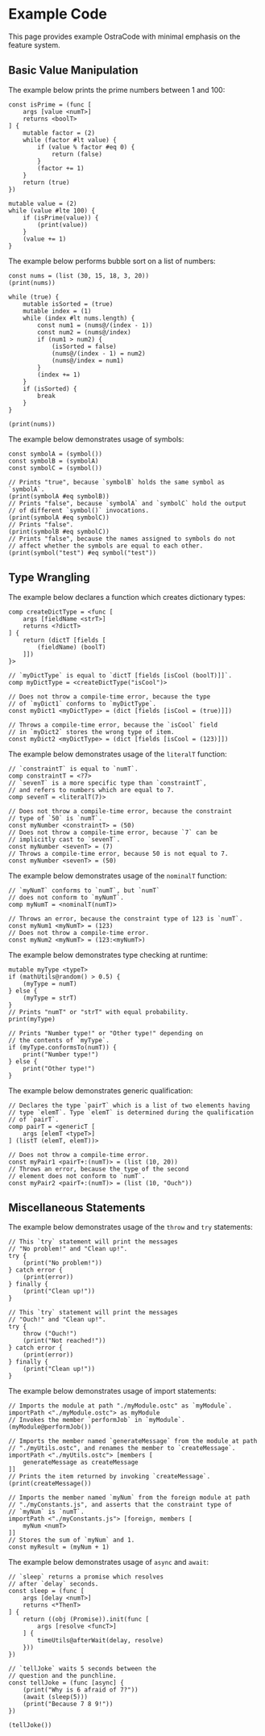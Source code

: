 
# Example Code

This page provides example OstraCode with minimal emphasis on the feature system.

## Basic Value Manipulation

The example below prints the prime numbers between 1 and 100:

```
const isPrime = (func [
    args [value <numT>]
    returns <boolT>
] {
    mutable factor = (2)
    while (factor #lt value) {
        if (value % factor #eq 0) {
            return (false)
        }
        (factor += 1)
    }
    return (true)
})

mutable value = (2)
while (value #lte 100) {
    if (isPrime(value)) {
        (print(value))
    }
    (value += 1)
}
```

The example below performs bubble sort on a list of numbers:

```
const nums = (list (30, 15, 18, 3, 20))
(print(nums))

while (true) {
    mutable isSorted = (true)
    mutable index = (1)
    while (index #lt nums.length) {
        const num1 = (nums@/(index - 1))
        const num2 = (nums@/index)
        if (num1 > num2) {
            (isSorted = false)
            (nums@/(index - 1) = num2)
            (nums@/index = num1)
        }
        (index += 1)
    }
    if (isSorted) {
        break
    }
}

(print(nums))
```

The example below demonstrates usage of symbols:

```
const symbolA = (symbol())
const symbolB = (symbolA)
const symbolC = (symbol())

// Prints "true", because `symbolB` holds the same symbol as `symbolA`.
(print(symbolA #eq symbolB))
// Prints "false", because `symbolA` and `symbolC` hold the output
// of different `symbol()` invocations.
(print(symbolA #eq symbolC))
// Prints "false".
(print(symbolB #eq symbolC))
// Prints "false", because the names assigned to symbols do not
// affect whether the symbols are equal to each other.
(print(symbol("test") #eq symbol("test"))
```

## Type Wrangling

The example below declares a function which creates dictionary types:

```
comp createDictType = <func [
    args [fieldName <strT>]
    returns <?dictT>
] {
    return (dictT [fields [
        (fieldName) (boolT)
    ]])
}>

// `myDictType` is equal to `dictT [fields [isCool (boolT)]]`.
comp myDictType = <createDictType("isCool")>

// Does not throw a compile-time error, because the type
// of `myDict1` conforms to `myDictType`.
const myDict1 <myDictType> = (dict [fields [isCool = (true)]])

// Throws a compile-time error, because the `isCool` field
// in `myDict2` stores the wrong type of item.
const myDict2 <myDictType> = (dict [fields [isCool = (123)]])
```

The example below demonstrates usage of the `literalT` function:

```
// `constraintT` is equal to `numT`.
comp constraintT = <?7>
// `sevenT` is a more specific type than `constraintT`,
// and refers to numbers which are equal to 7.
comp sevenT = <literalT(7)>

// Does not throw a compile-time error, because the constraint
// type of `50` is `numT`.
const myNumber <constraintT> = (50)
// Does not throw a compile-time error, because `7` can be
// implicitly cast to `sevenT`.
const myNumber <sevenT> = (7)
// Throws a compile-time error, because 50 is not equal to 7.
const myNumber <sevenT> = (50)
```

The example below demonstrates usage of the `nominalT` function:

```
// `myNumT` conforms to `numT`, but `numT`
// does not conform to `myNumT`.
comp myNumT = <nominalT(numT)>

// Throws an error, because the constraint type of 123 is `numT`.
const myNum1 <myNumT> = (123)
// Does not throw a compile-time error.
const myNum2 <myNumT> = (123:<myNumT>)
```

The example below demonstrates type checking at runtime:

```
mutable myType <typeT>
if (mathUtils@random() > 0.5) {
    (myType = numT)
} else {
    (myType = strT)
}
// Prints "numT" or "strT" with equal probability.
print(myType)

// Prints "Number type!" or "Other type!" depending on
// the contents of `myType`.
if (myType.conformsTo(numT)) {
    print("Number type!")
} else {
    print("Other type!")
}
```

The example below demonstrates generic qualification:

```
// Declares the type `pairT` which is a list of two elements having
// type `elemT`. Type `elemT` is determined during the qualification
// of `pairT`.
comp pairT = <genericT [
    args [elemT <typeT>]
] (listT (elemT, elemT))>

// Does not throw a compile-time error.
const myPair1 <pairT+:(numT)> = (list (10, 20))
// Throws an error, because the type of the second
// element does not conform to `numT`.
const myPair2 <pairT+:(numT)> = (list (10, "Ouch"))
```

## Miscellaneous Statements

The example below demonstrates usage of the `throw` and `try` statements:

```
// This `try` statement will print the messages
// "No problem!" and "Clean up!".
try {
    (print("No problem!"))
} catch error {
    (print(error))
} finally {
    (print("Clean up!"))
}

// This `try` statement will print the messages
// "Ouch!" and "Clean up!".
try {
    throw ("Ouch!")
    (print("Not reached!"))
} catch error {
    (print(error))
} finally {
    (print("Clean up!"))
}
```

The example below demonstrates usage of import statements:

```
// Imports the module at path "./myModule.ostc" as `myModule`.
importPath <"./myModule.ostc"> as myModule
// Invokes the member `performJob` in `myModule`.
(myModule@performJob())

// Imports the member named `generateMessage` from the module at path
// "./myUtils.ostc", and renames the member to `createMessage`.
importPath <"./myUtils.ostc"> [members [
    generateMessage as createMessage
]]
// Prints the item returned by invoking `createMessage`.
(print(createMessage())

// Imports the member named `myNum` from the foreign module at path
// "./myConstants.js", and asserts that the constraint type of
// `myNum` is `numT`.
importPath <"./myConstants.js"> [foreign, members [
    myNum <numT>
]]
// Stores the sum of `myNum` and 1.
const myResult = (myNum + 1)
```

The example below demonstrates usage of `async` and `await`:

```
// `sleep` returns a promise which resolves
// after `delay` seconds.
const sleep = (func [
    args [delay <numT>]
    returns <*ThenT>
] {
    return ((obj (Promise)).init(func [
        args [resolve <funcT>]
    ] {
        timeUtils@afterWait(delay, resolve)
    }))
})

// `tellJoke` waits 5 seconds between the
// question and the punchline.
const tellJoke = (func [async] {
    (print("Why is 6 afraid of 7?"))
    (await (sleep(5)))
    (print("Because 7 8 9!"))
})

(tellJoke())
```


